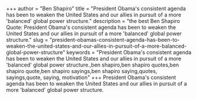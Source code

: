 +++
author = "Ben Shapiro"
title = "President Obama's consistent agenda has been to weaken the United States and our allies in pursuit of a more 'balanced' global power structure."
description = "the best Ben Shapiro Quote: President Obama's consistent agenda has been to weaken the United States and our allies in pursuit of a more 'balanced' global power structure."
slug = "president-obamas-consistent-agenda-has-been-to-weaken-the-united-states-and-our-allies-in-pursuit-of-a-more-balanced-global-power-structure"
keywords = "President Obama's consistent agenda has been to weaken the United States and our allies in pursuit of a more 'balanced' global power structure.,ben shapiro,ben shapiro quotes,ben shapiro quote,ben shapiro sayings,ben shapiro saying,quotes, sayings,quote, saying, motivation"
+++
President Obama's consistent agenda has been to weaken the United States and our allies in pursuit of a more 'balanced' global power structure.
